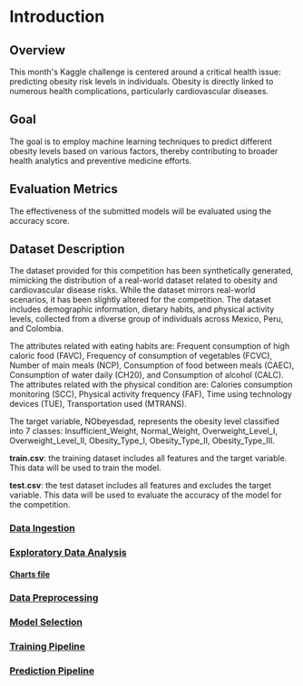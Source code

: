 # Introduction
## Overview
This month's Kaggle challenge is centered around a critical health issue: predicting obesity risk levels in individuals. Obesity is directly linked to numerous health complications, particularly cardiovascular diseases.

## Goal
The goal is to employ machine learning techniques to predict different obesity levels based on various factors, thereby contributing to broader health analytics and preventive medicine efforts.

## Evaluation Metrics
The effectiveness of the submitted models will be evaluated using the accuracy score.

## Dataset Description
The dataset provided for this competition has been synthetically generated, mimicking the distribution of a real-world dataset related to obesity and cardiovascular disease risks. While the dataset mirrors real-world scenarios, it has been slightly altered for the competition. The dataset includes demographic information, dietary habits, and physical activity levels, collected from a diverse group of individuals across Mexico, Peru, and Colombia.

The attributes related with eating habits are: Frequent consumption of high caloric food (FAVC), Frequency of consumption of vegetables (FCVC), Number of main meals (NCP), Consumption of food between meals (CAEC), Consumption of water daily (CH20), and Consumption of alcohol (CALC). The attributes related with the physical condition are: Calories consumption monitoring (SCC), Physical activity frequency (FAF), Time using technology devices (TUE), Transportation used (MTRANS).

The target variable, NObeyesdad, represents the obesity level classified into 7 classes: Insufficient_Weight, Normal_Weight, Overweight_Level_I, Overweight_Level_II, Obesity_Type_I, Obesity_Type_II, Obesity_Type_III.

**train.csv**: the training dataset includes all features and the target variable. This data will be used to train the model.

**test.csv**: the test dataset includes all features and excludes the target variable. This data will be used to evaluate the accuracy of the model for the competition.


### [Data Ingestion](https://github.com/xxgracexx098/ml_obesity_project/blob/main/src/components/data_ingestion.py)
### [Exploratory Data Analysis](https://github.com/xxgracexx098/ml_obesity_project/blob/main/notebook/Exploratory%20Data%20Analysis%20%7C%20Obesity%20Risk.ipynb)
#### [Charts file](https://github.com/xxgracexx098/ml_obesity_project/blob/main/notebook/Charts_for_EDA.ipynb)
### [Data Preprocessing](https://github.com/xxgracexx098/ml_obesity_project/blob/main/src/components/data_preprocessing.py)
### [Model Selection](https://github.com/xxgracexx098/ml_obesity_project/blob/main/src/components/model_trainer.py)
### [Training Pipeline](https://github.com/xxgracexx098/ml_obesity_project/blob/main/src/pipeline/train_pipeline.py)
### [Prediction Pipeline](https://github.com/xxgracexx098/ml_obesity_project/blob/main/src/pipeline/predict_pipeline.py)
